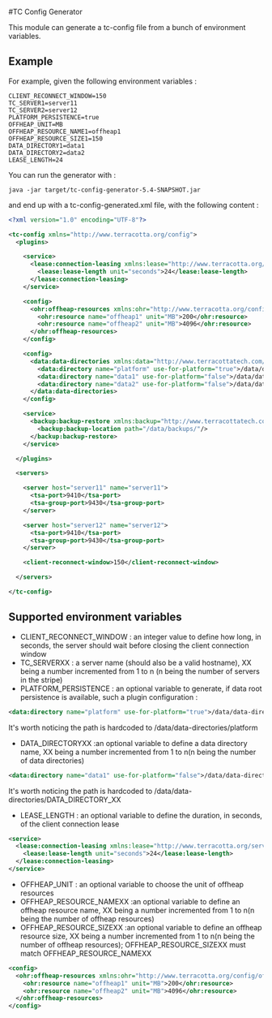 #TC Config Generator

This module can generate a tc-config file from a bunch of environment variables.

## Example
For example, given the following environment variables :
```
CLIENT_RECONNECT_WINDOW=150
TC_SERVER1=server11
TC_SERVER2=server12
PLATFORM_PERSISTENCE=true
OFFHEAP_UNIT=MB
OFFHEAP_RESOURCE_NAME1=offheap1
OFFHEAP_RESOURCE_SIZE1=150
DATA_DIRECTORY1=data1
DATA_DIRECTORY2=data2
LEASE_LENGTH=24
```

You can run the generator with :

```
java -jar target/tc-config-generator-5.4-SNAPSHOT.jar
```

and end up with a tc-config-generated.xml file, with the following content :

```xml
<?xml version="1.0" encoding="UTF-8"?>

<tc-config xmlns="http://www.terracotta.org/config">
  <plugins>

    <service>
      <lease:connection-leasing xmlns:lease="http://www.terracotta.org/service/lease">
        <lease:lease-length unit="seconds">24</lease:lease-length>
      </lease:connection-leasing>
    </service>

    <config>
      <ohr:offheap-resources xmlns:ohr="http://www.terracotta.org/config/offheap-resource">
        <ohr:resource name="offheap1" unit="MB">200</ohr:resource>
        <ohr:resource name="offheap2" unit="MB">4096</ohr:resource>
      </ohr:offheap-resources>
    </config>

    <config>
      <data:data-directories xmlns:data="http://www.terracottatech.com/config/data-roots">
        <data:directory name="platform" use-for-platform="true">/data/data-directories/platform</data:directory>
        <data:directory name="data1" use-for-platform="false">/data/data-directories/data1</data:directory>
        <data:directory name="data2" use-for-platform="false">/data/data-directories/data2</data:directory>
      </data:data-directories>
    </config>

    <service>
      <backup:backup-restore xmlns:backup="http://www.terracottatech.com/config/backup-restore">
        <backup:backup-location path="/data/backups/"/>
      </backup:backup-restore>
    </service>

  </plugins>

  <servers>

    <server host="server11" name="server11">
      <tsa-port>9410</tsa-port>
      <tsa-group-port>9430</tsa-group-port>
    </server>

    <server host="server12" name="server12">
      <tsa-port>9410</tsa-port>
      <tsa-group-port>9430</tsa-group-port>
    </server>

    <client-reconnect-window>150</client-reconnect-window>

  </servers>

</tc-config>
```

## Supported environment variables

* CLIENT_RECONNECT_WINDOW : an integer value to define how long, in seconds,  the server should wait before closing the client connection window
* TC_SERVERXX : a server name (should also be a valid hostname), XX being a number incremented from 1 to n (n being the number of servers in the stripe)
* PLATFORM_PERSISTENCE : an optional variable to generate, if data root persistence is available, such a plugin configuration :
```xml
<data:directory name="platform" use-for-platform="true">/data/data-directories/platform</data:directory>
```
It's worth noticing the path is hardcoded to /data/data-directories/platform
* DATA_DIRECTORYXX :an optional variable to define a data directory name, XX being a number incremented from 1 to n(n being the number of data directories)
```xml
<data:directory name="data1" use-for-platform="false">/data/data-directories/DATA_DIRECTORY_XX</data:directory>
```
It's worth noticing the path is hardcoded to /data/data-directories/DATA_DIRECTORY_XX
* LEASE_LENGTH : an optional variable to define the duration, in seconds,  of the client connection lease
```xml
<service>
  <lease:connection-leasing xmlns:lease="http://www.terracotta.org/service/lease">
    <lease:lease-length unit="seconds">24</lease:lease-length>
  </lease:connection-leasing>
</service>
```
* OFFHEAP_UNIT : an optional variable to choose the unit of offheap resources
* OFFHEAP_RESOURCE_NAMEXX :an optional variable to define an offheap resource name, XX being a number incremented from 1 to n(n being the number of offheap resources)
* OFFHEAP_RESOURCE_SIZEXX :an optional variable to define an offheap resource size, XX being a number incremented from 1 to n(n being the number of offheap resources); OFFHEAP_RESOURCE_SIZEXX must match OFFHEAP_RESOURCE_NAMEXX
```xml
<config>
  <ohr:offheap-resources xmlns:ohr="http://www.terracotta.org/config/offheap-resource">
    <ohr:resource name="offheap1" unit="MB">200</ohr:resource>
    <ohr:resource name="offheap2" unit="MB">4096</ohr:resource>
  </ohr:offheap-resources>
</config>
```